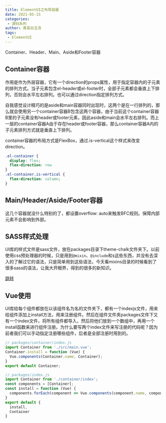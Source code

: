 ```yaml
---
title: ElementUI之布局容器
date: 2021-05-15
categories:
 - 源码系列
author: 青菜白玉汤
tags:
 - ElementUI
---
```

Container、Header、Main、Aside和Footer容器
<!-- more -->

## Container容器
作用是作为外层容器，它有一个direction的props属性，用于指定容器内的子元素的排列方式。当子元素包含el-header或el-footer时，全部子元素都会垂直上下排列，否则会水平左右排列。也可以通过direction指定排列方式。

自我感觉设计精巧的是aside和main容器同时出现时，这两个是在一行排列的，那么就会使用另一个container容器B包含这两个容器，由于当前这个container容器B里的子元素没有header或footer元素，因此aside和main会水平左右排列。而上一层的container容器A由于存在header或footer容器，那么container容器A内的子元素排列方式就是垂直上下排列。

container容器的布局方式是FlexBox，通过.is-vertical这个样式来改变direction。

```css
.el-container {
  display: flex;
  flex-direction: row
}
.el-container.is-vertical {
  flex-direction: column;
}
```

## Main/Header/Aside/Footer容器
这几个容器就没什么特别的了，都设置overflow: auto来触发BFC规则。保障内部元素不会影响到外部。

## SASS样式处理
UI库的样式文件是sass文件，放在packages目录下theme-chalk文件夹下。以前使用css预处理器的时候，只是用到`@mixin`、`@include`和`$`这些东西，并没有去深入的了解过它的语法，只是简单用到这些语法，今天看mixins目录的时候看到了很多sass的语法，让我大开眼界，得到的很多的新知识。

[跳转](../../CSS/预处理器/sass语法字典.md)

## Vue使用
UI库给每个组件都放在以该组件名为名的文件夹下，都有一个indexjs文件，用来给组件添加上install方法，用来注册组件。然后在组件文件夹packages文件下又有一个index文件，将所有组件都导入，然后将他们放到一个数组中，再用一个install函数来进行组件注册。为什么要写两个index文件来写注册的代码呢？因为前者我们可以手动指定注册哪些组件，后者是全部注册时用到的。

```javascript
// packages/container/index.js
import Container from './src/main.vue';
Container.install = function (Vue) {
  Vue.components(Container.name, Container);
}
export default Container;

// packages/index.js
import Container from './container/index';
const components = [Container];
const install = function (Vue) {
  components.forEach(component => Vue.components(component.name, component));
}
export default {
  install,
  Container
}
```
